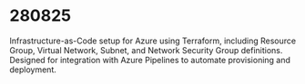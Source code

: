 # 280825
Infrastructure-as-Code setup for Azure using Terraform, including Resource Group, Virtual Network, Subnet, and Network Security Group definitions. Designed for integration with Azure Pipelines to automate provisioning and deployment.
